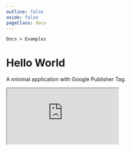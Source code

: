 ```yaml
---
outline: false
aside: false
pageClass: docs
---
```


<p class="text-sm text-slate-500"><code>Docs > Examples</code></p>

# Hello World

A minimal application with Google Publisher Tag.

<iframe src="https://stackblitz.com/github/get-advantage/advantage/tree/main?ctl=1&embed=1&file=playground%2Fgpt%2Findex.html&hideExplorer=1&theme=dark" sandbox="allow-modals allow-forms allow-popups allow-scripts allow-same-origin" class="w-full h-full min-h-[700px] overflow-hidden bg-gray-100 dark:bg-gray-800"></iframe>
